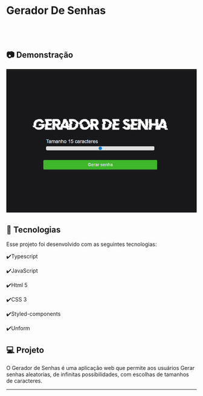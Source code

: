 # Gerador De Senhas<h1 align="center">
   
</h1>
<br>

## :camera: Demonstração

  ![Gerador de senhas](https://github.com/jeffersoncardoso100/GeradorDeSenhas/blob/master/assets/Gerador%20de%20senhas.gif)


## :rocket: Tecnologias

Esse projeto foi desenvolvido com as seguintes tecnologias:

✔️Typescript

✔️JavaScript

✔️Html 5

✔️CSS 3

✔️Styled-components

✔️Unform



## 💻 Projeto

O Gerador de Senhas é uma aplicação web que permite aos usuários Gerar senhas aleatorias, de infinitas possibilidades, com escolhas de tamanhos de caracteres.




---
